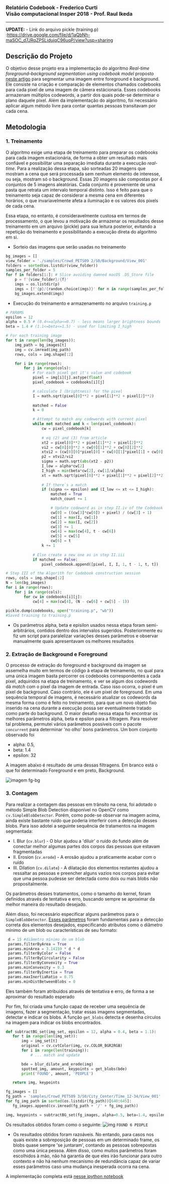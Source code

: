 ### <b>Relatório Codebook - Frederico Curti </b><br/> Visão computacional Insper 2018 - Prof. Raul Ikeda
___
**UPDATE:** - Link do arquivo pickle (training.p) :https://drive.google.com/file/d/1aQbNh-maSOC_d7JRqZPSLidujqC96uqP/view?usp=sharing

## Descrição do Projeto
O objetivo desse projeto era a implementação do algoritmo *Real-time foreground–background segmentation using codebook model* proposto [neste artigo](/codebook.pdf) para segmentar uma imagem entre foreground e background. Ele consiste na criação e comparação de elementos chamados codebooks para cada pixel de  uma imagem de câmera estácionaria. Esses codebooks armazenam múltiplos codewords, a partir dos quais pode-se determinar o plano daquele pixel. 
Além da implementação do algoritmo, foi necessário aplicar algum método livre para contar quantas pessoas transitavam por cada cena.

## Metodologia
### 1. Treinamento
O algoritmo exige uma etapa de treinamento para preparar os codebooks para cada imagem estacionária, de forma a obter um resultado mais confiável e possibilitar uma separação imediata durante a execução *real-time*. 
Para a realização dessa etapa, são sorteadas 20 imagens que mostram a cena que será processada sem nenhum elemento de interesse, ou seja, mostram só o background. Essas 20 imagens são compostas por 4 conjuntos de 5 imagens aleatórias. Cada conjunto é proveniente de uma pasta que retrata um intervalo temporal distinto. Isso é feito para que o treinamento seja capaz de considerar a mesma cena em diferentes horários, o que invariavelmente afeta a iluminação e os valores dos pixels de cada cena. 

Essa etapa, no entanto, é consideravelmente custosa em termos de processamento, o que levou a motivação de armazenar os resultados desse treinamento em um arquivo (pickle) para sua leitura posterior, evitando a repetição do treinamento e possibilitando a execução direta do algoritmo em si.

- Sorteio das imagens que serão usadas no treinamento
```python
bg_images = []
view_folder = './samples/Crowd_PETS09 2/S0/Background/View_001'
folders = sorted(os.listdir(view_folder))
samples_per_folder = 5
for f in folders[1:]: # Slice avoiding damned macOS .DS_Store file
    p = f'{view_folder}/{f}'
    imgs = os.listdir(p)
    imgs = [f'{p}/{random.choice(imgs)}' for n in range(samples_per_folder)]
    bg_images.extend(imgs)
```

- Execução do treinamento e armazenamento no arquivo `training.p`
```python
# PARAMS
epsilon = 12
alpha = 0.5 # (0.4<=alpha<=0.7) - less means larger brightness bounds
beta = 1.4 # (1.1<=beta<=1.5) - used for limiting I_high

# For each training image
for t in range(len(bg_images)):
    img_path = bg_images[t]
    img = cv.imread(img_path)
    rows, cols = img.shape[:2]

    for i in range(rows):
        for j in range(cols):
            # For each pixel get it's value and codebook
            pixel = img[i][j].astype(float)
            pixel_codebook = codebooks[i][j]

            # calculate I (brightness) for the pixel
            I = math.sqrt(pixel[0]**2 + pixel[1]**2 + pixel[2]**2)
            
            matched = False
            k = 0

            # Attempt to match any codewords with current pixel
            while not matched and k < len(pixel_codebook):
                cw = pixel_codebook[k]
              
                # eq (2) and (3) from article
                xt2 = pixel[0]**2 + pixel[1]**2 + pixel[2]**2
                vi2 = cw[0][0]**2 + cw[0][1]**2 + cw[0][2]**2 
                xtvi2 = (cw[0][0]*pixel[0] + cw[0][1]*pixel[1] + cw[0][2]*pixel[2])**2
                p2 = xtvi2/vi2
                sigma = math.sqrt(abs(xt2 - p2))
                I_low = alpha*cw[2]
                I_high = min(beta*cw[2], cw[1]/alpha)
                xt = math.sqrt(pixel[0]**2 + pixel[1]**2 + pixel[2]**2)
                
                # If there`s a match
                if (sigma <= epsilon) and (I_low <= xt <= I_high):
                    matched = True
                    match_count += 1

                    # Update codeword as in step II.iv of the Codebook construction
                    cw[0] = ((cw[3]*cw[0]) + pixel) / (cw[3] + 1)
                    cw[1] = max(I, cw[1])
                    cw[2] = max(I, cw[2])
                    cw[3] += 1
                    cw[4] = max(cw[4], t - cw[6])
                    cw[5] = cw[5]
                    cw[6] = t
                k += 1 
            
            # Else create a new one as in step II.iii 
            if matched == False:
                pixel_codebook.append([pixel, I, I, 1, t - 1, t, t])

# Step III of the Algorith for Codebook construction session
rows, cols = img.shape[:2]
N = len(bg_images)
for i in range(rows):
    for j in range(cols):
        for cw in codebooks[i][j]:
            cw[4] = max(cw[4], (N - cw[6] + cw[5] - 1))
            
pickle.dump(codebooks, open("training.p", "wb"))
#Saved training to training.p
```
- Os parâmetros alpha, beta e episilon usados nessa etapa foram semi-arbitrários, contidos dentro dos intervalos sugeridos. Posteriormente eu fiz um script para paralelizar variações desses parâmetros e observar manualmente quais apresentavam os melhores resultados

### 2. Extração de Background e Foreground

O processo de extração do foreground e background da imagem se assemelha muito em termos de código à etapa de treinamento, no qual para uma única imagem basta percorrer os codebooks correspondentes a cada pixel, adquiridos na etapa de treinamento, e ver se algum dos codewords dá *match* com o pixel da imagem de entrada. Caso isso ocorra, o pixel é um pixel de background. Caso contrário, ele é um pixel de foreground. Em uma sequência temporal de imagens, é necessário atualizar os codewords da mesma forma como é feito no treinamento, para que um novo objeto fixo inserido na cena durante a execução possa ser eventualmente tratado como parte do background. O maior desafio nessa etapa foi encontrar os melhores parâmetros alpha, beta e epsilon para a filtragem. Para resolver tal problema, permutei vários parâmetros possíveis com o pacote `concurrent` para determinar 'no olho' bons parâmetros. Um bom conjunto observado foi
- alpha: 0.5,
- beta: 1.4
- epsilon: 32

A imagem abaixo é resultado de uma dessas filtragens. Em branco está o que foi determinado Foreground e em preto, Background.

![imagem fg-bg](./Imagens/fgbg.png)

### 3. Contagem

Para realizar a contagem das pessoas em trânsito na cena, foi adotado o método Simple Blob Detection disponível no OpenCV como `cv.SimpleBlobDetector`. Porém, como pode-se observar na imagem acima, ainda existe bastante ruído que poderia interferir com a detecção desses blobs. Para isso adotei a seguinte sequência de tratamentos na imagem segmentada:
 - I. Blur (`cv.blur`) - O blur ajudou a 'diluir' o ruído do fundo além de conectar melhor algumas partes dos corpos das pessoas que estavam fragmentadas
 - II. Erosion (`cv.erode`) - A erosão ajudou a praticamente acabar com o ruído
 - III. Dilation (`cv.dilate`) - A dilatação dos elementos restantes ajudou a ressaltar as pessoas e preencher alguns vazios nos corpos para evitar que uma pessoa pudesse ser detectada como dois ou mais blobs não propositalmente.

 Os parâmetros desses tratamentos, como o tamanho do kernel, foram definidos através de tentativa e erro, buscando sempre se aproximar da melhor maneira do resultado desejado.

Além disso, foi necessário especificar alguns parâmetros para o `SimpleBlobDetector`. [Esses parâmetros](https://docs.opencv.org/3.4/d8/da7/structcv_1_1SimpleBlobDetector_1_1Params.html#a5fdde080e684655ad634a3be4fb52888) foram fundamentais para a detecção correta dos elementos desejados, especificando atributos como o diâmetro mínimo de um blob ou características de seu formato:
   ```python 
    d = 15 #diâmetro mínimo de um blob
    params.filterByArea = True
    params.minArea = 3.14159 * d * d
    params.filterByColor = False
    params.filterByCircularity = False
    params.filterByConvexity = True
    params.minConvexity = 0.3
    params.filterByInertia = True
    params.maxInertiaRatio = 0.75 
    params.minDistBetweenBlobs = 0
```
Eles também foram atribuídos através de tentativa e erro, de forma a se aproximar do resultado esperado


Por fim, foi criada uma função capaz de receber uma sequência de imagens, fazer a segmentação, tratar essas imagens segmentadas, detectar e indicar os blobs. A função `get_blobs` detecta e desenha círculos na imagem para indicar os blobs encontrados.

 ```python
def subtractBG_set(img_set, epsilon = 12, alpha = 0.4, beta = 1.1):
    for t in range(len(img_set)):
        img = img_set[t]
        original = cv.cvtColor(img, cv.COLOR_BGR2RGB)
        for i in range(len(training)):
            # ... match and update

        bde = blur_dilate_and_erode(img)
        spotted_img, amount, keypoints = get_blobs(bde)
        print('FOUND', amount, 'PEOPLE')

    return img, keypoints

fg_images = []
fg_path = 'samples/Crowd_PETS09 3/S0/City_Center/Time_12-34/View_001'
for fg_img_path in sorted(os.listdir(fg_path))[640:645]:
    fg_images.append(cv.imread(fg_path + '/' + fg_img_path))

img, keypoints = subtractBG_set(fg_images, alpha=0.5, beta=1.4, epsilon=32)
```

Os resultados obtidos foram como o seguinte:
![img](Imagens/result.png)
`FOUND 6 PEOPLE`

- Os resultados obtidos foram razoáveis. No entando, para casos nos quais existe a sobreposição de pessoas em um determinado frame, os blobs quase sempre 'se juntaram', contando as pessoas sobrepostas como uma única pessoa. Além disso, como muitos parâmetros foram escolhidos à mão, não há garantia de que eles irão funcionar para outro contexto e não há nenhum mecanismo de redundância capaz de variar esses parâmetros caso uma mudança inesperada ocorra na cena.

A implementação completa está [nesse ipython notebook](/codebook-fred.ipynb)
